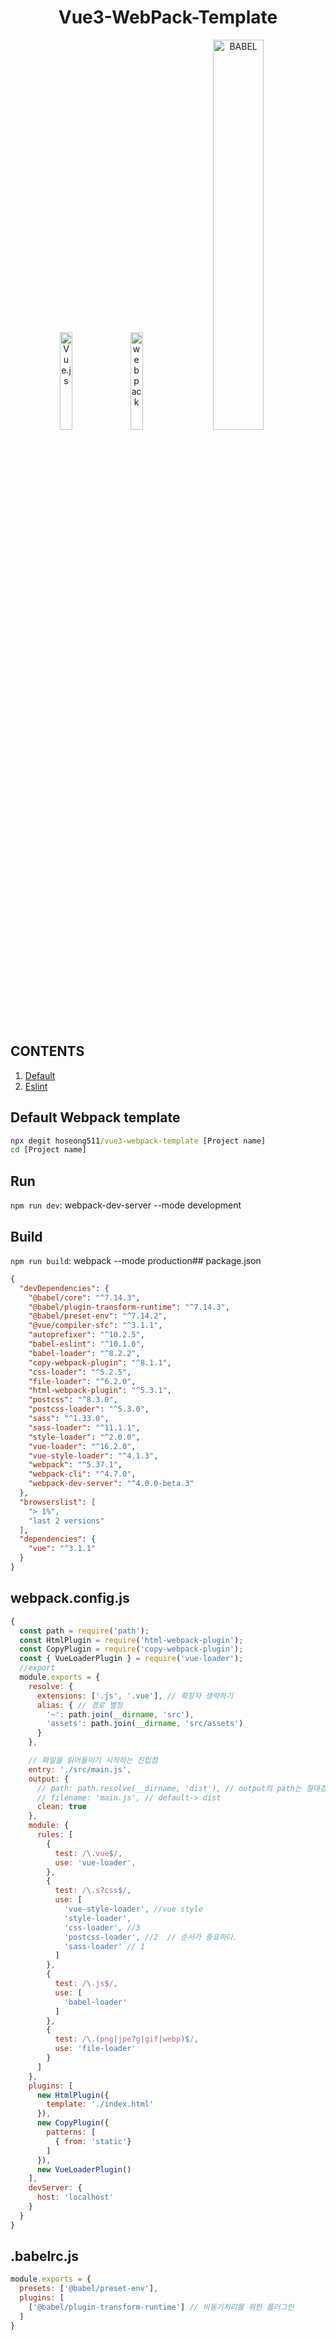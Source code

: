   <strong><h1 align="center">Vue3-WebPack-Template</h1></strong>
  <div align="center">
    <img src="https://kr.vuejs.org/images/logo.png" width= 20%; alt="Vue.js" />
    &nbsp;
    <img src="https://camo.githubusercontent.com/b0573f87b0786eda63c76f2a9a1358e7a653783c25c03c6c908a00b70c713d78/68747470733a2f2f7765627061636b2e6a732e6f72672f6173736574732f69636f6e2d7371756172652d6269672e737667" width= 20%; alt="webpack" />
    &nbsp;
    <img src="https://d33wubrfki0l68.cloudfront.net/7a197cfe44548cc1a3f581152af70a3051e11671/78df8/img/babel.svg" width= 40%; alt="BABEL" />
  </div>
  <br>

## **CONTENTS**
  01. [Default](https://github.com/hoseong511/vue3-webpack-template/tree/main)
  02. [Eslint](https://github.com/hoseong511/vue3-webpack-template/tree/eslint)

## **Default Webpack template**
```cmd
npx degit hoseong511/vue3-webpack-template [Project name]
cd [Project name]
```
## Run
```npm run dev```: webpack-dev-server --mode development
## Build
```npm run build```: webpack --mode production## package.json
  ```json
  {
    "devDependencies": {
      "@babel/core": "^7.14.3",
      "@babel/plugin-transform-runtime": "^7.14.3",
      "@babel/preset-env": "^7.14.2",
      "@vue/compiler-sfc": "^3.1.1",
      "autoprefixer": "^10.2.5",
      "babel-eslint": "^10.1.0",
      "babel-loader": "^8.2.2",
      "copy-webpack-plugin": "^8.1.1",
      "css-loader": "^5.2.5",
      "file-loader": "^6.2.0",
      "html-webpack-plugin": "^5.3.1",
      "postcss": "^8.3.0",
      "postcss-loader": "^5.3.0",
      "sass": "^1.33.0",
      "sass-loader": "^11.1.1",
      "style-loader": "^2.0.0",
      "vue-loader": "^16.2.0",
      "vue-style-loader": "^4.1.3",
      "webpack": "^5.37.1",
      "webpack-cli": "^4.7.0",
      "webpack-dev-server": "^4.0.0-beta.3"
    },
    "browserslist": [
      "> 1%",
      "last 2 versions"
    ],
    "dependencies": {
      "vue": "^3.1.1"
    }
  }
  ```
## webpack.config.js
  ```js
  {
    const path = require('path');
    const HtmlPlugin = require('html-webpack-plugin');
    const CopyPlugin = require('copy-webpack-plugin');
    const { VueLoaderPlugin } = require('vue-loader');
    //export
    module.exports = {
      resolve: {
        extensions: ['.js', '.vue'], // 확장자 생략하기
        alias: { // 경로 별칭
          '~': path.join(__dirname, 'src'),
          'assets': path.join(__dirname, 'src/assets')
        }
      },

      // 파일을 읽어들이기 시작하는 진입점
      entry: './src/main.js',
      output: {
        // path: path.resolve(__dirname, 'dist'), // output의 path는 절대경로를 사용!
        // filename: 'main.js', // default-> dist
        clean: true
      },
      module: {
        rules: [
          {
            test: /\.vue$/,
            use: 'vue-loader',
          },
          {
            test: /\.s?css$/,
            use: [
              'vue-style-loader', //vue style
              'style-loader',
              'css-loader', //3
              'postcss-loader', //2  // 순서가 중요하다.
              'sass-loader' // 1
            ]
          },
          {
            test: /\.js$/,
            use: [
              'babel-loader'
            ]
          },
          {
            test: /\.(png|jpe?g|gif|webp)$/,
            use: 'file-loader'
          }
        ]
      },
      plugins: [
        new HtmlPlugin({
          template: './index.html'
        }),
        new CopyPlugin({
          patterns: [
            { from: 'static'}
          ]
        }),
        new VueLoaderPlugin()
      ],
      devServer: {
        host: 'localhost'
      }
    } 
  }
  ```
  ## .babelrc.js
  ```js
  module.exports = {
    presets: ['@babel/preset-env'],
    plugins: [
      ['@babel/plugin-transform-runtime'] // 비동기처리를 위한 플러그인
    ]
  }
  ```
  